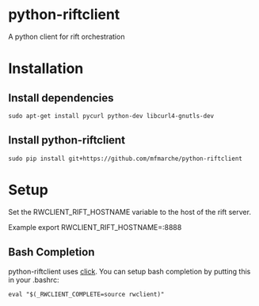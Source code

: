 # python-riftclient
A python client for rift orchestration

# Installation

## Install dependencies
    sudo apt-get install pycurl python-dev libcurl4-gnutls-dev

## Install python-riftclient
    sudo pip install git+https://github.com/mfmarche/python-riftclient

# Setup
Set the RWCLIENT_RIFT_HOSTNAME variable to the host of the rift server.

Example
    export RWCLIENT_RIFT_HOSTNAME=<hostname>:8888


## Bash Completion
python-riftclient uses [click](http://click.pocoo.org/5/).  You can setup bash completion by putting this in your .bashrc:
    
    eval "$(_RWCLIENT_COMPLETE=source rwclient)"

